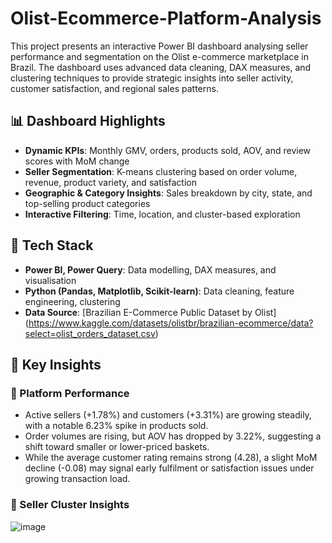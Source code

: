 # Olist-Ecommerce-Platform-Analysis
This project presents an interactive Power BI dashboard analysing seller performance and segmentation on the Olist e-commerce marketplace in Brazil. The dashboard uses advanced data cleaning, DAX measures, and clustering techniques to provide strategic insights into seller activity, customer satisfaction, and regional sales patterns.

## 📊 Dashboard Highlights

- **Dynamic KPIs**: Monthly GMV, orders, products sold, AOV, and review scores with MoM change
- **Seller Segmentation**: K-means clustering based on order volume, revenue, product variety, and satisfaction
- **Geographic & Category Insights**: Sales breakdown by city, state, and top-selling product categories
- **Interactive Filtering**: Time, location, and cluster-based exploration

## 🧮 Tech Stack

- **Power BI, Power Query**: Data modelling, DAX measures, and visualisation
- **Python (Pandas, Matplotlib, Scikit-learn)**: Data cleaning, feature engineering, clustering
- **Data Source**: [Brazilian E-Commerce Public Dataset by Olist] (https://www.kaggle.com/datasets/olistbr/brazilian-ecommerce/data?select=olist_orders_dataset.csv)

## 🧠 Key Insights

### 🏬 Platform Performance
- Active sellers (+1.78%) and customers (+3.31%) are growing steadily, with a notable 6.23% spike in products sold.
- Order volumes are rising, but AOV has dropped by 3.22%, suggesting a shift toward smaller or lower-priced baskets.
- While the average customer rating remains strong (4.28), a slight MoM decline (-0.08) may signal early fulfilment or satisfaction issues under growing transaction load.

### 🧩 Seller Cluster Insights
![image](https://github.com/user-attachments/assets/509b440a-aa91-45d3-b092-9c47f9b9dc04)
